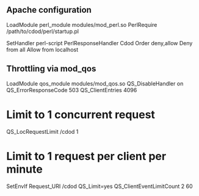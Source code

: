 
Apache configuration
--------------------

LoadModule perl_module modules/mod_perl.so
PerlRequire /path/to/cdod/perl/startup.pl

 <IfModule mod_perl.c>
  <IfModule mod_qos.c>
   <Location /cdod>
    SetHandler perl-script
    PerlResponseHandler Cdod
    Order deny,allow
    Deny from all
    Allow from localhost
   </Location>
  </IfModule>
 </IfModule>

Throttling via mod_qos
----------------------

LoadModule qos_module modules/mod_qos.so
QS_DisableHandler on
QS_ErrorResponseCode 503
QS_ClientEntries 4096

# Limit to 1 concurrent request
QS_LocRequestLimit /cdod 1

# Limit to 1 request per client per minute
SetEnvIf Request_URI /cdod QS_Limit=yes
QS_ClientEventLimitCount 2 60

